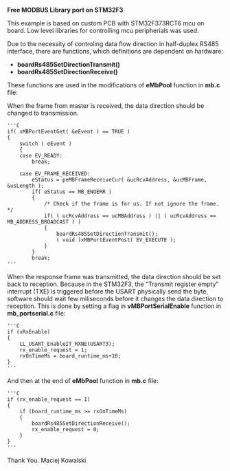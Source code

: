 **Free MODBUS Library port on STM32F3**

This example is based on custom PCB with STM32F373RCT6 mcu on board.
Low level libraries for controlling mcu peripherials was used.

Due to the necessity of controling data flow direction in half-duplex RS485 interface,
there are functions, which definitions are dependent on hardware:
* **boardRs485SetDirectionTransmit()**
* **boardRs485SetDirectionReceive()**
  
These functions are used in the modifications of **eMbPool** function in **mb.c** file:

When the frame from master is received, the data direction should be changed to transmission.

    '''C
    if( xMBPortEventGet( &eEvent ) == TRUE )
    {
        switch ( eEvent )
        {
        case EV_READY:
            break;

        case EV_FRAME_RECEIVED:
            eStatus = peMBFrameReceiveCur( &ucRcvAddress, &ucMBFrame, &usLength );
            if( eStatus == MB_ENOERR )
            {
                /* Check if the frame is for us. If not ignore the frame. */
                if( ( ucRcvAddress == ucMBAddress ) || ( ucRcvAddress == MB_ADDRESS_BROADCAST ) )
                {
                    boardRs485SetDirectionTransmit();
                    ( void )xMBPortEventPost( EV_EXECUTE );
                }
            }
            break;
    '''
When the response frame was transmitted, the data direction should be set back to reception.
Because in the STM32F3, the "Transmit register empty" interrupt (TXE) is triggered before the USART physically send the byte, software should wait few miliseconds before it changes the data direction to reception. This is done by setting a flag in **vMBPortSerialEnable** function in **mb_portserial.c** file:

    '''C
    if (xRxEnable)
    {
    	LL_USART_EnableIT_RXNE(USART3);
    	rx_enable_request = 1;
    	rxOnTimeMs = board_runtime_ms+10;
    }
    '''

And then at the end of **eMbPool** function in **mb.c** file:

    '''C
    if (rx_enable_request == 1)
    {
    	if (board_runtime_ms >= rxOnTimeMs)
        {
            boardRs485SetDirectionReceive();
            rx_enable_request = 0;
        }
    }
    '''

Thank You.
Maciej Kowalski
